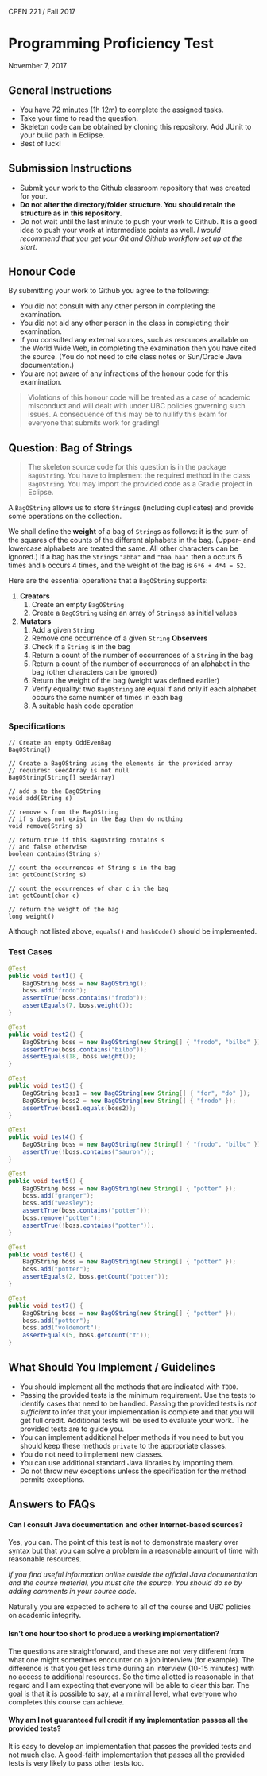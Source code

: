 CPEN 221 / Fall 2017

Programming Proficiency Test
=========

November 7, 2017

## General Instructions

+ You have 72 minutes (1h 12m) to complete the assigned tasks.
+ Take your time to read the question.
+ Skeleton code can be obtained by cloning this repository. Add JUnit to your build path in Eclipse.
+ Best of luck!

## Submission Instructions

+ Submit your work to the Github classroom repository that was created for your.
+ **Do not alter the directory/folder structure. You should retain the structure as in this repository.**
+ Do not wait until the last minute to push your work to Github. It is a good idea to push your work at intermediate points as well. _I would recommend that you get your Git and Github workflow set up at the start._

## Honour Code

By submitting your work to Github you agree to the following:

+ You did not consult with any other person in completing the examination.
+ You did not aid any other person in the class in completing their examination.
+ If you consulted any external sources, such as resources available on the World Wide Web, in completing the examination then you have cited the source. (You do not need to cite class notes or Sun/Oracle Java documentation.)
+ You are not aware of any infractions of the honour code for this examination.

> Violations of this honour code will be treated as a case of academic misconduct and will dealt with under UBC policies governing such issues. A consequence of this may be to nullify this exam for everyone that submits work for grading!

## Question: Bag of Strings
> The skeleton source code for this question is in the package `BagOString`. You have to implement the required method in the class `BagOString`. You may import the provided code as a Gradle project in Eclipse.

A `BagOString` allows us to store `Strings`s (including duplicates) and provide some operations on the collection.

We shall define the **weight** of a bag of `String`s as follows: it is the sum of the squares of the counts of the different alphabets in the bag. (Upper- and lowercase alphabets are treated the same. All other characters can be ignored.) If a bag has the `String`s `"abba"` and `"baa baa"` then `a` occurs 6 times and `b` occurs 4 times, and the weight of the bag is `6*6 + 4*4 = 52`.

Here are the essential operations that a `BagOString` supports:

1. **Creators**
	1. Create an empty `BagOString`
	2. Create a `BagOString` using an array of `Strings`s as initial values
2. **Mutators**
	1. Add a given `String`
	2. Remove one occurrence of a given `String`
	 **Observers**
	1. Check if a `String` is in the bag
	2. Return a count of the number of occurrences of a `String` in the bag
	3. Return a count of the number of occurrences of an alphabet in the bag (other characters can be ignored)
	4. Return the weight of the bag (weight was defined earlier)
	5. Verify equality: two `BagOString` are equal if and only if each alphabet occurs the same number of times in each bag
	6. A suitable hash code operation

### Specifications

```
// Create an empty OddEvenBag
BagOString()

// Create a BagOString using the elements in the provided array
// requires: seedArray is not null
BagOString(String[] seedArray)

// add s to the BagOString
void add(String s)

// remove s from the BagOString
// if s does not exist in the Bag then do nothing
void remove(String s)

// return true if this BagOString contains s
// and false otherwise
boolean contains(String s)

// count the occurrences of String s in the bag
int getCount(String s)

// count the occurrences of char c in the bag
int getCount(char c)

// return the weight of the bag
long weight()
```

Although not listed above, `equals()` and `hashCode()` should be implemented.

### Test Cases

```java
@Test
public void test1() {
	BagOString boss = new BagOString();
	boss.add("frodo");
	assertTrue(boss.contains("frodo"));
	assertEquals(7, boss.weight());
}

@Test
public void test2() {
    BagOString boss = new BagOString(new String[] { "frodo", "bilbo" });
    assertTrue(boss.contains("bilbo"));
    assertEquals(18, boss.weight());
}

@Test
public void test3() {
    BagOString boss1 = new BagOString(new String[] { "for", "do" });
    BagOString boss2 = new BagOString(new String[] { "frodo" });
    assertTrue(boss1.equals(boss2));
}

@Test
public void test4() {
    BagOString boss = new BagOString(new String[] { "frodo", "bilbo" });
    assertTrue(!boss.contains("sauron"));
}

@Test
public void test5() {
    BagOString boss = new BagOString(new String[] { "potter" });
    boss.add("granger");
    boss.add("weasley");
    assertTrue(boss.contains("potter"));
    boss.remove("potter");
    assertTrue(!boss.contains("potter"));
}

@Test
public void test6() {
    BagOString boss = new BagOString(new String[] { "potter" });
    boss.add("potter");
    assertEquals(2, boss.getCount("potter"));
}

@Test
public void test7() {
    BagOString boss = new BagOString(new String[] { "potter" });
    boss.add("potter");
    boss.add("voldemort");
    assertEquals(5, boss.getCount('t'));
}
```

## What Should You Implement / Guidelines

+ You should implement all the methods that are indicated with `TODO`.
+ Passing the provided tests is the minimum requirement. Use the tests to identify cases that need to be handled. Passing the provided tests is *not sufficient* to infer that your implementation is complete and that you will get full credit. Additional tests will be used to evaluate your work. The provided tests are to guide you.
+ You can implement additional helper methods if you need to but you should keep these methods `private` to the appropriate classes.
+ You do not need to implement new classes.
+ You can use additional standard Java libraries by importing them.
+ Do not throw new exceptions unless the specification for the method permits exceptions.

## Answers to FAQs

#### Can I consult Java documentation and other Internet-based sources?

Yes, you can. The point of this test is not to demonstrate mastery over syntax but that you can solve a problem in a reasonable amount of time with reasonable resources.

*If you find useful information online outside the official Java documentation and the course material, you must cite the source. You should do so by adding comments in your source code.*

Naturally you are expected to adhere to all of the course and UBC policies on academic integrity.

#### Isn't one hour too short to produce a working implementation?

The questions are straightforward, and these are not very different from what one might sometimes encounter on a job interview (for example). The difference is that you get less time during an interview (10-15 minutes) with no access to additional resources. So the time allotted is reasonable in that regard and I am expecting that everyone will be able to clear this bar. The goal is that it is possible to say, at a minimal level, what everyone who completes this course can achieve.

#### Why am I not guaranteed full credit if my implementation passes all the provided tests?

It is easy to develop an implementation that passes the provided tests and not much else. A good-faith implementation that passes all the provided tests is very likely to pass other tests too.

